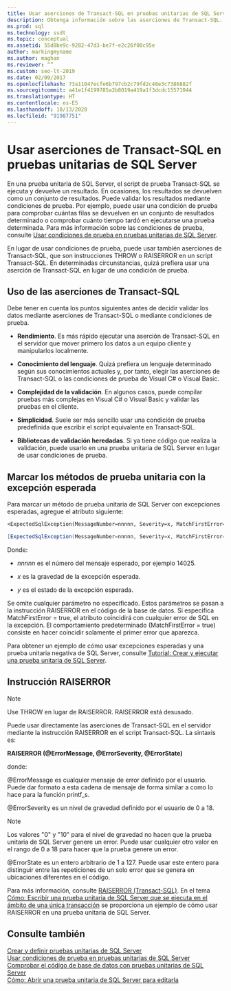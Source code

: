```yaml
---
title: Usar aserciones de Transact-SQL en pruebas unitarias de SQL Server
description: Obtenga información sobre las aserciones de Transact-SQL. Vea cuándo se deben usar aserciones en pruebas unitarias de SQL Server y cuándo condiciones de prueba, y vea ejemplos de uso de aserciones.
ms.prod: sql
ms.technology: ssdt
ms.topic: conceptual
ms.assetid: 55d8be9c-9282-47d3-be7f-e2c26f00c95e
author: markingmyname
ms.author: maghan
ms.reviewer: “”
ms.custom: seo-lt-2019
ms.date: 02/09/2017
ms.openlocfilehash: 73a11047ecfe6b797cb2c79fd2c48e3c7386882f
ms.sourcegitcommit: a41e1f4199785a2b8019a419a1f3dcdc15571044
ms.translationtype: HT
ms.contentlocale: es-ES
ms.lasthandoff: 10/13/2020
ms.locfileid: "91987751"
---
```

# <a name="using-transact-sql-assertions-in-sql-server-unit-tests"></a>Usar aserciones de Transact-SQL en pruebas unitarias de SQL Server

En una prueba unitaria de SQL Server, el script de prueba Transact\-SQL se ejecuta y devuelve un resultado. En ocasiones, los resultados se devuelven como un conjunto de resultados. Puede validar los resultados mediante condiciones de prueba. Por ejemplo, puede usar una condición de prueba para comprobar cuántas filas se devuelven en un conjunto de resultados determinado o comprobar cuánto tiempo tardó en ejecutarse una prueba determinada. Para más información sobre las condiciones de prueba, consulte [Usar condiciones de prueba en pruebas unitarias de SQL Server](../ssdt/using-test-conditions-in-sql-server-unit-tests.md).  
  
En lugar de usar condiciones de prueba, puede usar también aserciones de Transact\-SQL, que son instrucciones THROW o RAISERROR en un script Transact\-SQL. En determinadas circunstancias, quizá prefiera usar una aserción de Transact\-SQL en lugar de una condición de prueba.  
  
## <a name="using-transact-sql-assertions"></a>Uso de las aserciones de Transact-SQL  
Debe tener en cuenta los puntos siguientes antes de decidir validar los datos mediante aserciones de Transact\-SQL o mediante condiciones de prueba.  
  
-   **Rendimiento**. Es más rápido ejecutar una aserción de Transact\-SQL en el servidor que mover primero los datos a un equipo cliente y manipularlos localmente.  
  
-   **Conocimiento del lenguaje**. Quizá prefiera un lenguaje determinado según sus conocimientos actuales y, por tanto, elegir las aserciones de Transact\-SQL o las condiciones de prueba de Visual C\# o Visual Basic.  
  
-   **Complejidad de la validación**. En algunos casos, puede compilar pruebas más complejas en Visual C\# o Visual Basic y validar las pruebas en el cliente.  
  
-   **Simplicidad**. Suele ser más sencillo usar una condición de prueba predefinida que escribir el script equivalente en Transact\-SQL.  
  
-   **Bibliotecas de validación heredadas**. Si ya tiene código que realiza la validación, puede usarlo en una prueba unitaria de SQL Server en lugar de usar condiciones de prueba.  
  
## <a name="mark-unit-test-methods-with-the-expected-exception"></a>Marcar los métodos de prueba unitaria con la excepción esperada  
Para marcar un método de prueba unitaria de SQL Server con excepciones esperadas, agregue el atributo siguiente:  
  
```vb  
<ExpectedSqlException(MessageNumber=nnnnn, Severity=x, MatchFirstError=false, State=y)> _  
```  
  
```csharp  
[ExpectedSqlException(MessageNumber=nnnnn, Severity=x, MatchFirstError=false, State=y)]  
```  
  
Donde:  
  
-   *nnnnn* es el número del mensaje esperado, por ejemplo 14025.  
  
-   *x* es la gravedad de la excepción esperada.  
  
-   *y* es el estado de la excepción esperada.  
  
Se omite cualquier parámetro no especificado. Estos parámetros se pasan a la instrucción RAISERROR en el código de la base de datos. Si especifica MatchFirstError = true, el atributo coincidirá con cualquier error de SQL en la excepción. El comportamiento predeterminado (MatchFirstError = true) consiste en hacer coincidir solamente el primer error que aparezca.  
  
Para obtener un ejemplo de cómo usar excepciones esperadas y una prueba unitaria negativa de SQL Server, consulte [Tutorial: Crear y ejecutar una prueba unitaria de SQL Server](../ssdt/walkthrough-creating-and-running-a-sql-server-unit-test.md).  
  
## <a name="the-raiserror-statement"></a>Instrucción RAISERROR  
  
> [!NOTE]  
> Use THROW en lugar de RAISERROR. RAISERROR está desusado.  
  
Puede usar directamente las aserciones de Transact\-SQL en el servidor mediante la instrucción RAISERROR en el script Transact\-SQL. La sintaxis es:  
  
**RAISERROR (@ErrorMessage, @ErrorSeverity, @ErrorState)**  
  
donde:  
  
@ErrorMessage es cualquier mensaje de error definido por el usuario. Puede dar formato a esta cadena de mensaje de forma similar a como lo hace para la función printf_s.  
  
@ErrorSeverity es un nivel de gravedad definido por el usuario de 0 a 18.  
  
> [!NOTE]  
> Los valores "0" y "10" para el nivel de gravedad no hacen que la prueba unitaria de SQL Server genere un error. Puede usar cualquier otro valor en el rango de 0 a 18 para hacer que la prueba genere un error.  
  
@ErrorState es un entero arbitrario de 1 a 127. Puede usar este entero para distinguir entre las repeticiones de un solo error que se genera en ubicaciones diferentes en el código.  
  
Para más información, consulte [RAISERROR (Transact-SQL)](../t-sql/language-elements/raiserror-transact-sql.md). En el tema [Cómo: Escribir una prueba unitaria de SQL Server que se ejecuta en el ámbito de una única transacción](../ssdt/how-to-write-sql-server-unit-test-that-runs-in-single-transaction-scope.md) se proporciona un ejemplo de cómo usar RAISERROR en una prueba unitaria de SQL Server.  
  
## <a name="see-also"></a>Consulte también  
[Crear y definir pruebas unitarias de SQL Server](../ssdt/creating-and-defining-sql-server-unit-tests.md)  
[Usar condiciones de prueba en pruebas unitarias de SQL Server](../ssdt/using-test-conditions-in-sql-server-unit-tests.md)  
[Comprobar el código de base de datos con pruebas unitarias de SQL Server](../ssdt/verifying-database-code-by-using-sql-server-unit-tests.md)  
[Cómo: Abrir una prueba unitaria de SQL Server para editarla](../ssdt/how-to-open-a-sql-server-unit-test-to-edit.md)  
